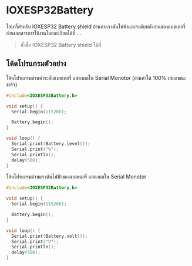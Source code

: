 # IOXESP32Battery

ไลบารี่สำหรับ IOXESP32 Battery shield อ่านค่าแรงดันไฟฟ้าและระดับพลังงานของแบตเตอรี่ อ่านเอกสารการใช้งานโดยละเอียดได้ที่ ...

> สั่งซื้อ IOXESP32 Battery shield ได้ที่ 

## โค้ดโปรแกรมตัวอย่าง

โค้ดโปรแกรมอ่านค่าระดับแบตเตอรี่ แสดงผลใน Serial Monotor (อ่านค่าได้ 100% เสมอขณะชาร์จ)

````c++
#include<IOXESP32Battery.h>

void setup() {
  Serial.begin(115200);

  Battery.begin();
}

void loop() {
  Serial.print(Battery.level());
  Serial.print("%");
  Serial.println();
  delay(500);
}
````

โค้ดโปรแกรมอ่านแรงดันไฟฟ้าของแบตเตอรี่ แสดงผลใน Serial Monotor

````c++
#include<IOXESP32Battery.h>

void setup() {
  Serial.begin(115200);

  Battery.begin();
}

void loop() {
  Serial.print(Battery.volt());
  Serial.print("V");
  Serial.println();
  delay(500);
}
````

